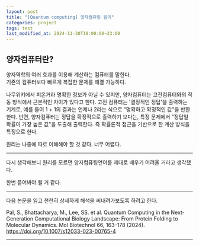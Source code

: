 ```yaml
---
layout: post
title: "[Quantum computing] 양자컴퓨팅 원리"
categories: project
tags: test
last_modified_at: 2024-11-30T18:00:00~23:00
---  
```




## 양자컴퓨터란?  

양자역학의 여러 효과를 이용해 계산하는 컴퓨터를 말한다.  
기존의 컴퓨터보다 빠르게 복잡한 문제를 해결 가능하다.  

나무위키에서 퍼온거라 명확한 정보가 아닐 수 있지만, 양자컴퓨터는 고전컴퓨터와의 작동 방식에서 근본적인 차이가 있다고 한다. 고전 컴퓨터는 '결정적인 정답'을 출력하는 기계로, 예를 들어 1 + 1의 결과는 언제나 2라는 식으로 "명확하고 확정적인 값"을 반환한다. 반면, 양자컴퓨터는 정답을 확정적으로 출력하기 보다는, 특정 문제에서 "정답일 확률이 가장 높은 값"을 도출해 출력한다. 즉 확률론적 접근을 기반으로 한 계산 방식을 특징으로 한다.  

원리는 나중에 따로 이해해야 할 것 같다. 너무 어렵다.  

---  

다시 생각해보니 원리를 모르면 양자컴퓨팅언어를 제대로 배우기 어려울 거라고 생각했다.  

한번 뜯어봐야 될 거 같다.  

---  

다음 논문을 읽고 천천히 상세하게 해석을 써내려가보도록 하려고 한다.  

Pal, S., Bhattacharya, M., Lee, SS. et al. Quantum Computing in the Next-Generation Computational Biology Landscape: From Protein Folding to Molecular Dynamics. Mol Biotechnol 66, 163–178 (2024). https://doi.org/10.1007/s12033-023-00765-4  

---  


